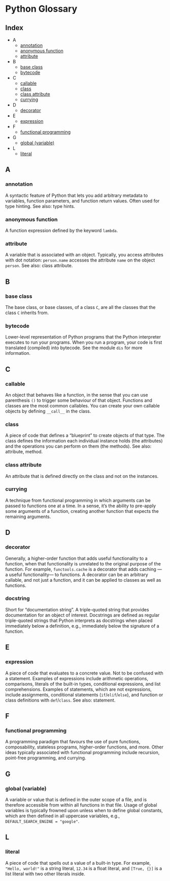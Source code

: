 # Python Glossary

## Index

- A
  - [annotation](#annotation)
  - [anonymous function](#anonymous-function)
  - [attribute](#attribute)
- B
  - [base class](#base-class)
  - [bytecode](#bytecode)
- C
  - [callable](#callable)
  - [class](#class)
  - [class attribute](#class-attribute)
  - [currying](#currying)
- D
  - [decorator](#decorator)
- E
  - [expression](#expression)
- F
  - [functional programming](#functional-programming)
- G
  - [global (variable)](#global-variable)
- L
  - [literal](#literal)


## A

### annotation

A syntactic feature of Python that lets you add arbitrary metadata to variables, function parameters, and function return values. Often used for type hinting. See also: type hints.

### anonymous function

A function expression defined by the keyword `lambda`.

### attribute

A variable that is associated with an object. Typically, you access attributes with dot notation: `person.name` accesses the attribute `name` on the object `person`. See also: class attribute.


## B

### base class

The base class, or base classes, of a class `C`, are all the classes that the class `C` inherits from.

### bytecode

Lower-level representation of Python programs that the Python interpreter executes to run your programs. When you run a program, your code is first translated (compiled) into bytecode. See the module `dis` for more information.


## C

### callable

An object that behaves like a function, in the sense that you can use parenthesis `()` to trigger some behaviour of that object. Functions and classes are the most common callables. You can create your own callable objects by defining `__call__` in the class.

### class

A piece of code that defines a “blueprint” to create objects of that type. The class defines the information each individual instance holds (the attributes) and the operations you can perform on them (the methods). See also: attribute, method.

### class attribute

An attribute that is defined directly on the class and not on the instances.

### currying

A technique from functional programming in which arguments can be passed to functions one at a time. In a sense, it’s the ability to pre-apply some arguments of a function, creating another function that expects the remaining arguments.


## D

### decorator

Generally, a higher-order function that adds useful functionality to a function, when that functionality is unrelated to the original purpose of the function. For example, `functools.cache` is a decorator that adds caching — a useful functionality— to functions. A decorator can be an arbitrary callable, and not just a function, and it can be applied to classes as well as functions.

### docstring

Short for “documentation string”. A triple-quoted string that provides documentation for an object of interest. Docstrings are defined as regular triple-quoted strings that Python interprets as docstrings when placed immediately below a definition, e.g., immediately below the signature of a function.


## E

### expression

A piece of code that evaluates to a concrete value. Not to be confused with a statement. Examples of expressions include arithmetic operations, comparisons, literals of the built-in types, conditional expressions, and list comprehensions. Examples of statements, which are not expressions, include assignments, conditional statements (`if`/`elif`/`else`), and function or class definitions with `def`/`class`. See also: statement.


## F

### functional programming

A programming paradigm that favours the use of pure functions, composability, stateless programs, higher-order functions, and more. Other ideas typically associated with functional programming include recursion, point-free programming, and currying.


## G

### global (variable)

A variable or value that is defined in the outer scope of a file, and is therefore accessible from within all functions in that file. Usage of global variables is typically frowned upon unless when to define global constants, which are then defined in all uppercase variables, e.g., `DEFAULT_SEARCH_ENGINE = "google"`.


## L

### literal

A piece of code that spells out a value of a built-in type. For example, `"Hello, world!"` is a string literal, `12.34` is a float literal, and `[True, {}]` is a list literal with two other literals inside.
